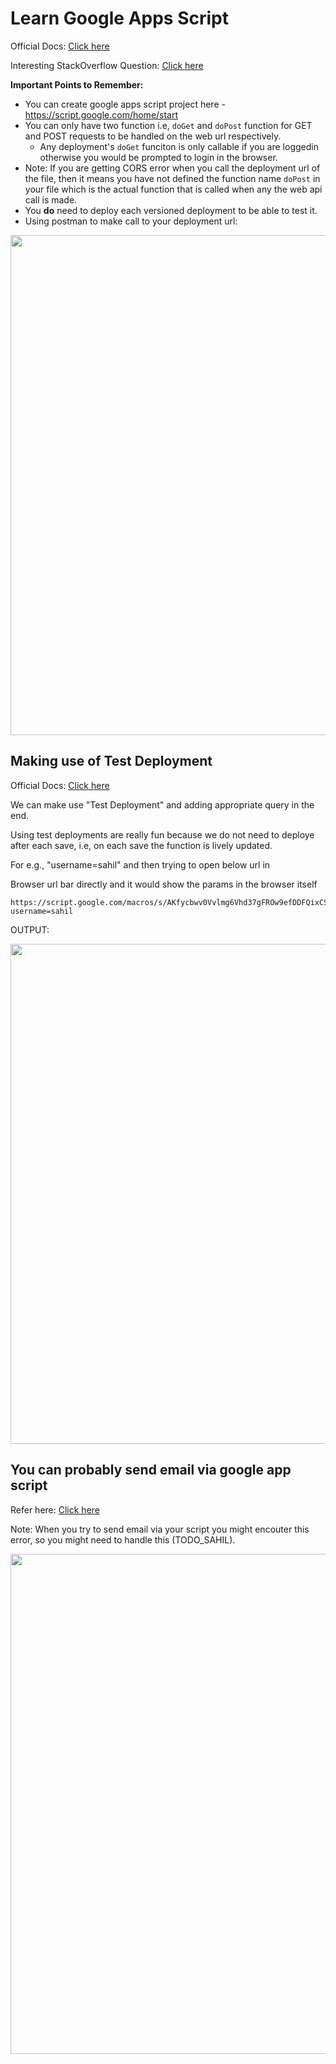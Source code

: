 # Learn Google Apps Script

Official Docs: [Click here](https://developers.google.com/apps-script/guides/web)

Interesting StackOverflow Question: [Click here](https://stackoverflow.com/questions/43127023/how-do-i-create-a-doposte-function-in-apps-script-project-to-capture-http-post)

**Important Points to Remember:**
- You can create google apps script project here - https://script.google.com/home/start
- You can only have two function i.e, `doGet` and `doPost` function for GET and POST requests to be handled on the web url respectively.
	- Any deployment's `doGet` funciton is only callable if you are loggedin otherwise you would be prompted to login in the browser. 
- Note: If you are getting CORS error when you call the deployment url of the file, then it means you have not defined the function name `doPost` in your file which is the actual function that is called when any the web api call is made.
- You **do** need to deploy each versioned deployment to be able to test it.
- Using postman to make call to your deployment url:

<image width="800" src="https://github.com/sahilrajput03/learn-google-apps-script/assets/31458531/ad661c4e-f06a-4201-ae6c-d0b0b2161790" />


## Making use of Test Deployment

Official Docs: [Click here](https://developers.google.com/apps-script/guides/web)

We can make use "Test Deployment" and adding appropriate query in the end.

Using test deployments are really fun because we do not need to deploye after each save, i.e, on each save the function is lively updated.

For e.g., "username=sahil" and then trying to open below url in

Browser url bar directly and it would show the params in the browser itself

```
https://script.google.com/macros/s/AKfycbwv0Vvlmg6Vhd37gFROw9efDDFQixCShKh0Wt4XE48/dev?username=sahil
````

OUTPUT:

<image width="800" src="https://github.com/sahilrajput03/learn-google-apps-script/assets/31458531/91896983-601c-4f5d-8e34-83d2db2ab177" />


## You can probably send email via google app script

Refer here: [Click here](https://stackoverflow.com/a/43143736/10012446)

Note: When you try to send email via your script you might encouter this error, so you might need to handle this (TODO_SAHIL).

<image width="800" src="https://github.com/sahilrajput03/learn-google-apps-script/assets/31458531/cbd18b5c-ab43-4604-9015-891a2154a9dd" />
